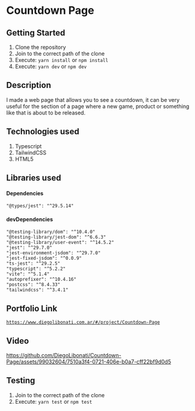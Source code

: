 # Countdown Page

## Getting Started

1. Clone the repository
2. Join to the correct path of the clone
3. Execute: `yarn install` or `npm install`
4. Execute: `yarn dev` or `npm dev`

## Description

I made a web page that allows you to see a countdown, it can be very useful for the section of a page where a new game, product or something like that is about to be released.

## Technologies used

1. Typescript
2. TailwindCSS
3. HTML5

## Libraries used

#### Dependencies

```
"@types/jest": "^29.5.14"
```

#### devDependencies

```
"@testing-library/dom": "^10.4.0"
"@testing-library/jest-dom": "^6.6.3"
"@testing-library/user-event": "^14.5.2"
"jest": "^29.7.0"
"jest-environment-jsdom": "^29.7.0"
"jest-fixed-jsdom": "^0.0.9"
"ts-jest": "^29.2.5"
"typescript": "^5.2.2"
"vite": "^5.1.4"
"autoprefixer": "^10.4.16"
"postcss": "^8.4.33"
"tailwindcss": "^3.4.1"
```

## Portfolio Link

[`https://www.diegolibonati.com.ar/#/project/Countdown-Page`](https://www.diegolibonati.com.ar/#/project/Countdown-Page)

## Video

https://github.com/DiegoLibonati/Countdown-Page/assets/99032604/7510a3f4-0721-406e-b0a7-cff22bf9d0d5

## Testing

1. Join to the correct path of the clone
2. Execute: `yarn test` or `npm test`
